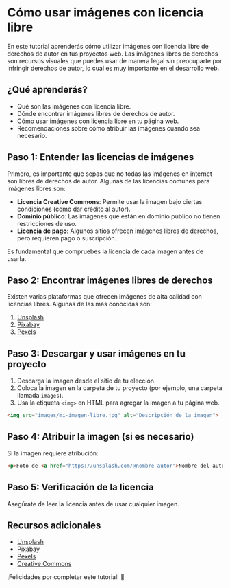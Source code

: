 # Cómo usar imágenes con licencia libre

En este tutorial aprenderás cómo utilizar imágenes con licencia libre de derechos de autor en tus proyectos web. Las imágenes libres de derechos son recursos visuales que puedes usar de manera legal sin preocuparte por infringir derechos de autor, lo cual es muy importante en el desarrollo web.

## ¿Qué aprenderás?

- Qué son las imágenes con licencia libre.
- Dónde encontrar imágenes libres de derechos de autor.
- Cómo usar imágenes con licencia libre en tu página web.
- Recomendaciones sobre cómo atribuir las imágenes cuando sea necesario.

## Paso 1: Entender las licencias de imágenes

Primero, es importante que sepas que no todas las imágenes en internet son libres de derechos de autor. Algunas de las licencias comunes para imágenes libres son:

- **Licencia Creative Commons**: Permite usar la imagen bajo ciertas condiciones (como dar crédito al autor).
- **Dominio público**: Las imágenes que están en dominio público no tienen restricciones de uso.
- **Licencia de pago**: Algunos sitios ofrecen imágenes libres de derechos, pero requieren pago o suscripción.

Es fundamental que compruebes la licencia de cada imagen antes de usarla.

## Paso 2: Encontrar imágenes libres de derechos

Existen varias plataformas que ofrecen imágenes de alta calidad con licencias libres. Algunas de las más conocidas son:

1. [Unsplash](https://unsplash.com)
2. [Pixabay](https://pixabay.com)
3. [Pexels](https://www.pexels.com)

## Paso 3: Descargar y usar imágenes en tu proyecto

1. Descarga la imagen desde el sitio de tu elección.
2. Coloca la imagen en la carpeta de tu proyecto (por ejemplo, una carpeta llamada `images`).
3. Usa la etiqueta `<img>` en HTML para agregar la imagen a tu página web.

```html
<img src="images/mi-imagen-libre.jpg" alt="Descripción de la imagen">
```

## Paso 4: Atribuir la imagen (si es necesario)

Si la imagen requiere atribución:

```html
<p>Foto de <a href="https://unsplash.com/@nombre-autor">Nombre del autor</a> en <a href="https://unsplash.com">Unsplash</a>.</p>
```

## Paso 5: Verificación de la licencia

Asegúrate de leer la licencia antes de usar cualquier imagen.

## Recursos adicionales

- [Unsplash](https://unsplash.com)
- [Pixabay](https://pixabay.com)
- [Pexels](https://www.pexels.com)
- [Creative Commons](https://creativecommons.org/licenses/)

¡Felicidades por completar este tutorial! 🎉
